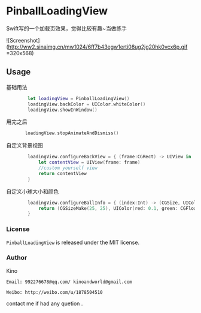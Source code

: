 # PinballLoadingView

Swift写的一个加载页效果，觉得比较有趣~当做练手

![Screenshot](http://ww2.sinaimg.cn/mw1024/6ff7b43egw1erti08ug2jg20hk0vcx6p.gif  =320x568) 

## Usage

基础用法
```swift
        let loadingView = PinballLoadingView()
        loadingView.backColor = UIColor.whiteColor()
        loadingView.showInWindow()
```

用完之后 
```swift 
       loadingView.stopAnimateAndDismiss()
```


自定义背景视图
```swift
        loadingView.configureBackView = { (frame:CGRect) -> UIView in
            let contentView = UIView(frame: frame)
            //custom yourself view
            return contentView
        }
```

自定义小球大小和颜色
```swift
        loadingView.configureBallInfo = { (index:Int) -> (CGSize, UIColor) in
            return (CGSizeMake(25, 25), UIColor(red: 0.1, green: CGFloat(index+1)*0.1, blue: 0.3, alpha: 0.8))
        }
```


### License

`PinballLoadingView` is released under the MIT license.

### Author

Kino

`Email: 992276678@qq.com/ kinoandworld@gmail.com`

`Weibo: http://weibo.com/u/1878504510`

contact me if had any quetion .
